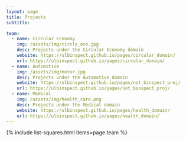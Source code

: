 ```yaml
---
layout: page
title: Projects
subtitle: 

team:
  - name: Circular Economy
    img: /assets/img/circle_eco.jpg
    desc: Projects under the Circular Economy domain
    website: https://ulbinspect.github.io/pages/circular_domain/
    url: https://ulbinspect.github.io/pages/circular_domain/
  - name: Automotive
    img: /assets/img/motor.jpg
    desc: Projects under the Automotive domain
    website: https://ulbinspect.github.io/pages/not_binspect_proj/
    url: https://ulbinspect.github.io/pages/not_binspect_proj/
  - name: Medical 
    img: /assets/img/health_care.png
    desc: Projects under the Medical domain
    website: https://ulbinspect.github.io/pages/health_domain/
    url: https://ulbinspect.github.io/pages/health_domain/
---
```

{% include list-squares.html items=page.team %}
